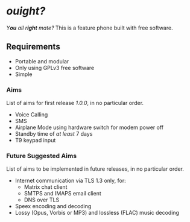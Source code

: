 # *ouight?*
*Y**ou** all r**ight** mate?* This is a feature phone built with free software.

## Requirements

- Portable and modular
- Only using GPLv3 free software
- Simple

### Aims

List of aims for first release *1.0.0*, in no particular order.

- Voice Calling
- SMS
- Airplane Mode using hardware switch for modem power off
- Standby time of *at least* 7 days
- T9 keypad input

### Future Suggested Aims

List of aims to be implemented in future releases, in no particular order.

- Internet communication via TLS 1.3 only, for:
  - Matrix chat client
  - SMTPS and IMAPS email client
  - DNS over TLS
- Speex encoding and decoding
- Lossy (Opus, Vorbis or MP3) and lossless (FLAC) music decoding
